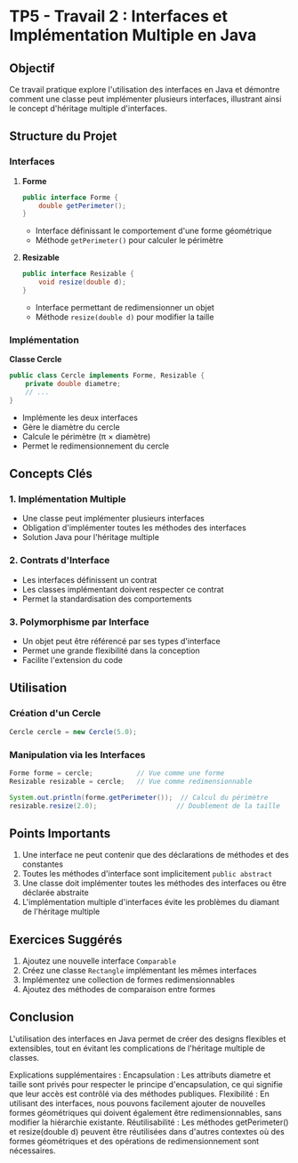 # TP5 - Travail 2 : Interfaces et Implémentation Multiple en Java

## Objectif
Ce travail pratique explore l'utilisation des interfaces en Java et démontre comment une classe peut implémenter plusieurs interfaces, illustrant ainsi le concept d'héritage multiple d'interfaces.

## Structure du Projet

### Interfaces
1. **Forme**
   ```java
   public interface Forme {
       double getPerimeter();
   }
   ```
   - Interface définissant le comportement d'une forme géométrique
   - Méthode `getPerimeter()` pour calculer le périmètre

2. **Resizable**
   ```java
   public interface Resizable {
       void resize(double d);
   }
   ```
   - Interface permettant de redimensionner un objet
   - Méthode `resize(double d)` pour modifier la taille

### Implémentation
**Classe Cercle**
```java
public class Cercle implements Forme, Resizable {
    private double diametre;
    // ...
}
```
- Implémente les deux interfaces
- Gère le diamètre du cercle
- Calcule le périmètre (π × diamètre)
- Permet le redimensionnement du cercle

## Concepts Clés

### 1. Implémentation Multiple
- Une classe peut implémenter plusieurs interfaces
- Obligation d'implémenter toutes les méthodes des interfaces
- Solution Java pour l'héritage multiple

### 2. Contrats d'Interface
- Les interfaces définissent un contrat
- Les classes implémentant doivent respecter ce contrat
- Permet la standardisation des comportements

### 3. Polymorphisme par Interface
- Un objet peut être référencé par ses types d'interface
- Permet une grande flexibilité dans la conception
- Facilite l'extension du code

## Utilisation

### Création d'un Cercle
```java
Cercle cercle = new Cercle(5.0);
```

### Manipulation via les Interfaces
```java
Forme forme = cercle;           // Vue comme une forme
Resizable resizable = cercle;   // Vue comme redimensionnable

System.out.println(forme.getPerimeter());  // Calcul du périmètre
resizable.resize(2.0);                    // Doublement de la taille
```

## Points Importants
1. Une interface ne peut contenir que des déclarations de méthodes et des constantes
2. Toutes les méthodes d'interface sont implicitement `public abstract`
3. Une classe doit implémenter toutes les méthodes des interfaces ou être déclarée abstraite
4. L'implémentation multiple d'interfaces évite les problèmes du diamant de l'héritage multiple

## Exercices Suggérés
1. Ajoutez une nouvelle interface `Comparable`
2. Créez une classe `Rectangle` implémentant les mêmes interfaces
3. Implémentez une collection de formes redimensionnables
4. Ajoutez des méthodes de comparaison entre formes

## Conclusion
L'utilisation des interfaces en Java permet de créer des designs flexibles et extensibles, tout en évitant les complications de l'héritage multiple de classes.

Explications supplémentaires :
Encapsulation : Les attributs diametre et taille sont privés pour respecter le principe d'encapsulation, ce qui signifie que leur accès est contrôlé via des méthodes publiques.
Flexibilité : En utilisant des interfaces, nous pouvons facilement ajouter de nouvelles formes géométriques qui doivent également être redimensionnables, sans modifier la hiérarchie existante.
Réutilisabilité : Les méthodes getPerimeter() et resize(double d) peuvent être réutilisées dans d'autres contextes où des formes géométriques et des opérations de redimensionnement sont nécessaires.